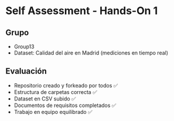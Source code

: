 # Self Assessment - Hands-On 1

## Grupo
- Group13
- Dataset: Calidad del aire en Madrid (mediciones en tiempo real)

## Evaluación
- Repositorio creado y forkeado por todos ✅  
- Estructura de carpetas correcta ✅  
- Dataset en CSV subido ✅  
- Documentos de requisitos completados ✅  
- Trabajo en equipo equilibrado ✅  